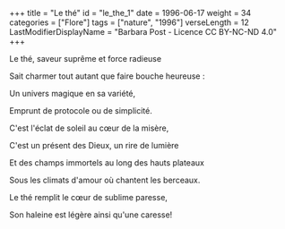 +++
title = "Le thé"
id = "le_the_1"
date = 1996-06-17
weight = 34
categories = ["Flore"]
tags = ["nature", "1996"]
verseLength = 12
LastModifierDisplayName = "Barbara Post - Licence CC BY-NC-ND 4.0"
+++

Le thé, saveur suprême et force radieuse

Sait charmer tout autant que faire bouche heureuse :

Un univers magique en sa variété,

Emprunt de protocole ou de simplicité.

C'est l'éclat de soleil au cœur de la misère,

C'est un présent des Dieux, un rire de lumière

Et des champs immortels au long des hauts plateaux

Sous les climats d'amour où chantent les berceaux.

Le thé remplit le cœur de sublime paresse,

Son haleine est légère ainsi qu'une caresse!
